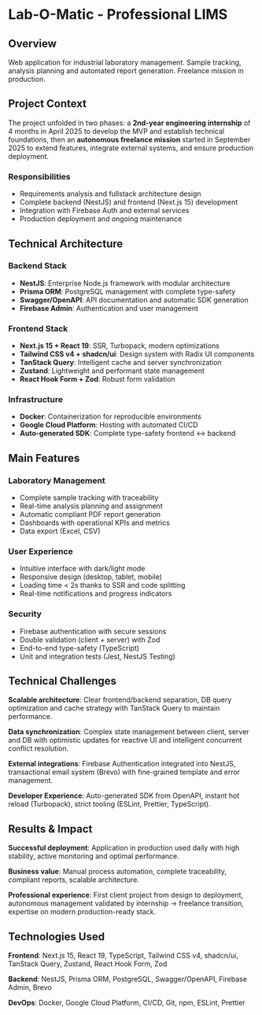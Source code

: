 # Lab-O-Matic - Professional LIMS

## Overview

Web application for industrial laboratory management. Sample tracking, analysis planning and automated report generation. Freelance mission in production.

## Project Context

The project unfolded in two phases: a **2nd-year engineering internship** of 4 months in April 2025 to develop the MVP and establish technical foundations, then an **autonomous freelance mission** started in September 2025 to extend features, integrate external systems, and ensure production deployment.

### Responsibilities
- Requirements analysis and fullstack architecture design
- Complete backend (NestJS) and frontend (Next.js 15) development
- Integration with Firebase Auth and external services
- Production deployment and ongoing maintenance

## Technical Architecture

### Backend Stack
- **NestJS**: Enterprise Node.js framework with modular architecture
- **Prisma ORM**: PostgreSQL management with complete type-safety
- **Swagger/OpenAPI**: API documentation and automatic SDK generation
- **Firebase Admin**: Authentication and user management

### Frontend Stack
- **Next.js 15 + React 19**: SSR, Turbopack, modern optimizations
- **Tailwind CSS v4 + shadcn/ui**: Design system with Radix UI components
- **TanStack Query**: Intelligent cache and server synchronization
- **Zustand**: Lightweight and performant state management
- **React Hook Form + Zod**: Robust form validation

### Infrastructure
- **Docker**: Containerization for reproducible environments
- **Google Cloud Platform**: Hosting with automated CI/CD
- **Auto-generated SDK**: Complete type-safety frontend ↔ backend

## Main Features

### Laboratory Management
- Complete sample tracking with traceability
- Real-time analysis planning and assignment
- Automatic compliant PDF report generation
- Dashboards with operational KPIs and metrics
- Data export (Excel, CSV)

### User Experience
- Intuitive interface with dark/light mode
- Responsive design (desktop, tablet, mobile)
- Loading time < 2s thanks to SSR and code splitting
- Real-time notifications and progress indicators

### Security
- Firebase authentication with secure sessions
- Double validation (client + server) with Zod
- End-to-end type-safety (TypeScript)
- Unit and integration tests (Jest, NestJS Testing)

## Technical Challenges

**Scalable architecture**: Clear frontend/backend separation, DB query optimization and cache strategy with TanStack Query to maintain performance.

**Data synchronization**: Complex state management between client, server and DB with optimistic updates for reactive UI and intelligent concurrent conflict resolution.

**External integrations**: Firebase Authentication integrated into NestJS, transactional email system (Brevo) with fine-grained template and error management.

**Developer Experience**: Auto-generated SDK from OpenAPI, instant hot reload (Turbopack), strict tooling (ESLint, Prettier, TypeScript).

## Results & Impact

**Successful deployment**: Application in production used daily with high stability, active monitoring and optimal performance.

**Business value**: Manual process automation, complete traceability, compliant reports, scalable architecture.

**Professional experience**: First client project from design to deployment, autonomous management validated by internship → freelance transition, expertise on modern production-ready stack.

## Technologies Used

**Frontend**: Next.js 15, React 19, TypeScript, Tailwind CSS v4, shadcn/ui, TanStack Query, Zustand, React Hook Form, Zod

**Backend**: NestJS, Prisma ORM, PostgreSQL, Swagger/OpenAPI, Firebase Admin, Brevo

**DevOps**: Docker, Google Cloud Platform, CI/CD, Git, npm, ESLint, Prettier
